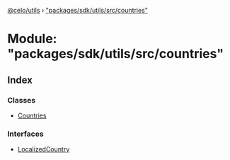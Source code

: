 [@celo/utils](../README.md) › ["packages/sdk/utils/src/countries"](_packages_sdk_utils_src_countries_.md)

# Module: "packages/sdk/utils/src/countries"

## Index

### Classes

* [Countries](../classes/_packages_sdk_utils_src_countries_.countries.md)

### Interfaces

* [LocalizedCountry](../interfaces/_packages_sdk_utils_src_countries_.localizedcountry.md)

